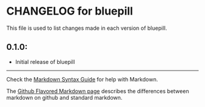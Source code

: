 # CHANGELOG for bluepill

This file is used to list changes made in each version of bluepill.

## 0.1.0:

* Initial release of bluepill

- - -
Check the [Markdown Syntax Guide](http://daringfireball.net/projects/markdown/syntax) for help with Markdown.

The [Github Flavored Markdown page](http://github.github.com/github-flavored-markdown/) describes the differences between markdown on github and standard markdown.
